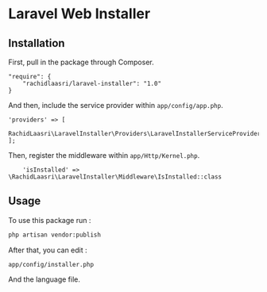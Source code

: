 # Laravel Web Installer

## Installation

First, pull in the package through Composer.

```
"require": {
    "rachidlaasri/laravel-installer": "1.0"
}
```

And then, include the service provider within `app/config/app.php`.

```
'providers' => [
    RachidLaasri\LaravelInstaller\Providers\LaravelInstallerServiceProvider::class
];
```

Then, register the middleware within `app/Http/Kernel.php`.
```
    'isInstalled' => \RachidLaasri\LaravelInstaller\Middleware\IsInstalled::class
```
## Usage

To use this package run :
```bash
php artisan vendor:publish
```

After that, you can edit :
 
 `app/config/installer.php`
 
 And the language file.
